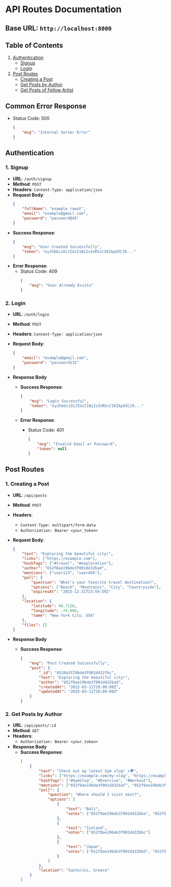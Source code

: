 # API Routes Documentation

## Base URL: `http://localhost:8000`

## Table of Contents

1. [Authentication](#authentication)
    - [Signup](#1-signup)
    - [Login](#2-login)
2. [Post Routes](#post-routes)
    - [Creating a Post](#1-creating-a-post)
    - [Get Posts by Author](#2-get-posts-by-author)
    - [Get Posts of Fellow Artist](#get-posts-of-fellow-artist)

## Common Error Response

- Status Code: 500
    ```json
    {
        "msg": "Internal Server Error"
    }
    ```

## Authentication

### 1. Signup

- **URL**: `/auth/signup`
- **Method**: `POST`
- **Headers**: `Content-Type: application/json`
- **Request Body**:
    ```json
    {
        "fullName": "example rawat",
        "email": "example@gmail.com",
        "password": "password@45"
    }
    ```
- **Success Response**:
    ```json
    {
        "msg": "User Created Successfully",
        "token": "eyJhbGciOiJIUzI1NiIsInR5cCI6IkpXVCJ9..."
    }
    ```
- **Error Response**:
    - Status Code: 409
        ```json
        {
            "msg": "User Already Exists"
        }
        ```

### 2. Login

- **URL**: `/auth/login`
- **Method**: `POST`
- **Headers**: `Content-Type: application/json`
- **Request Body**:
    ```json
    {
        "email": "example@gmail.com",
        "password": "password132"
    }
    ```
- **Response Body**

    - **Success Response**:

        ```json
        {
            "msg": "Login Successful",
            "token": "eyJhbGciOiJIUzI1NiIsInR5cCI6IkpXVCJ9..."
        }
        ```

    - **Error Response**:

        - Status Code: 401

            ```json
            {
                "msg": "Invalid Email or Password",
                "token": null
            }
            ```

## Post Routes

### 1. Creating a Post

- **URL**: `/api/posts`
- **Method**: `POST`
- **Headers**:
    - `Content-Type: multipart/form-data`
    - `Authorization: Bearer <your_token>`
- **Request Body**:

    ```json
    {
        "text": "Exploring the beautiful city!",
        "links": ["https://example.com"],
        "hashTags": ["#travel", "#exploration"],
        "author": "652f8ae19bde3f001d432bad",
        "mentions": ["user123", "user456"],
        "poll": {
            "question": "What's your favorite travel destination?",
            "options": ["Beach", "Mountains", "City", "Countryside"],
            "expiresAt": "2025-12-31T23:59:59Z"
        },
        "location": {
            "latitude": 40.7128,
            "longitude": -74.006,
            "name": "New York City, USA"
        },
        "files": []
    }
    ```

- **Response Body**
    - **Success Response**:
        ```json
        {
            "msg": "Post Created Successfully",
            "post": {
                "_id": "6530a3f29bde3f001d432fbc",
                "text": "Exploring the beautiful city!",
                "author": "652f8ae19bde3f001d432bad",
                "createdAt": "2025-03-11T10:00:00Z",
                "updatedAt": "2025-03-11T10:00:00Z"
            }
        }
        ```

### 2. Get Posts by Author

- **URL**: `/api/posts/:id`
- **Method**: `GET`
- **Headers**:
    - `Authorization: Bearer <your_token>`
- **Response Body**
    - **Success Response**:
        ```json
        [
            {
                "text": "Check out my latest Gym vlog! ✈️🌍",
                "links": ["https://example.com/my-vlog", "https://example.com/travel-tips"],
                "hashTags": ["#GymVlog", "#Exercise", "#Workout"],
                "mentions": ["652f8ae19bde3f001d432baf", "652f8ae19bde3f001d432bb0"],
                "poll": {
                    "question": "Where should I visit next?",
                    "options": [
                        {
                            "text": "Bali",
                            "votes": ["652f8ae19bde3f001d432bba", "652f8ae19bde3f001d432bbb"]
                        },
                        {
                            "text": "Iceland",
                            "votes": ["652f8ae19bde3f001d432bbc"]
                        },
                        {
                            "text": "Japan",
                            "votes": ["652f8ae19bde3f001d432bbd", "652f8ae19bde3f001d432bbe"]
                        }
                    ]
                },
                "location": "Santorini, Greece"
            }
        ]
        ```

